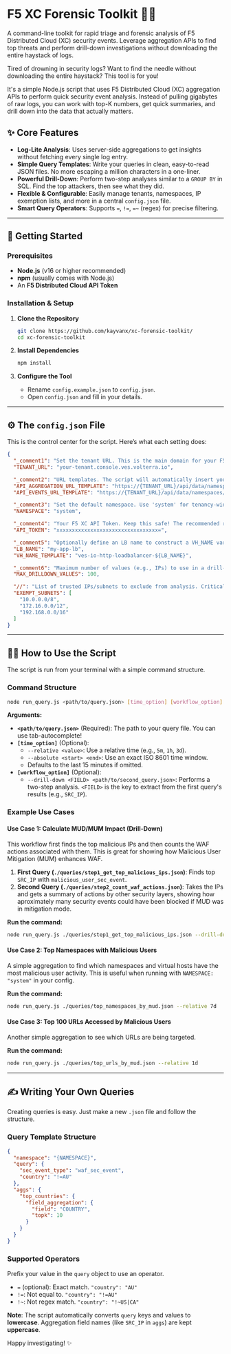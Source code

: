 # F5 XC Forensic Toolkit 🕵️‍♂️
A command-line toolkit for rapid triage and forensic analysis of F5 Distributed Cloud (XC) security events.
Leverage aggregation APIs to find top threats and perform drill-down investigations without downloading the entire haystack of logs.

Tired of drowning in security logs? Want to find the needle without downloading the entire haystack? This tool is for you!

It's a simple Node.js script that uses F5 Distributed Cloud (XC) aggregation APIs to perform quick security event analysis. Instead of pulling gigabytes of raw logs, you can work with top-K numbers, get quick summaries, and drill down into the data that actually matters.

## ✨ Core Features

  * **Log-Lite Analysis**: Uses server-side aggregations to get insights without fetching every single log entry.
  * **Simple Query Templates**: Write your queries in clean, easy-to-read JSON files. No more escaping a million characters in a one-liner.
  * **Powerful Drill-Down**: Perform two-step analyses similar to a `GROUP BY` in SQL. Find the top attackers, then see what they did.
  * **Flexible & Configurable**: Easily manage tenants, namespaces, IP exemption lists, and more in a central `config.json` file.
  * **Smart Query Operators**: Supports `=`, `!=`, `=~` (regex) for precise filtering.

-----

## 🚀 Getting Started

### Prerequisites

  * **Node.js** (v16 or higher recommended)
  * **npm** (usually comes with Node.js)
  * An **F5 Distributed Cloud API Token**

### Installation & Setup

1.  **Clone the Repository**

    ```bash
    git clone https://github.com/kayvanx/xc-forensic-toolkit/
    cd xc-forensic-toolkit
    ```

2.  **Install Dependencies**

    ```bash
    npm install
    ```

3.  **Configure the Tool**

      * Rename `config.example.json` to `config.json`.
      * Open `config.json` and fill in your details.

-----

## ⚙️ The `config.json` File

This is the control center for the script. Here’s what each setting does:

```json
{
  "_comment1": "Set the tenant URL. This is the main domain for your F5 XC console.",
  "TENANT_URL": "your-tenant.console.ves.volterra.io",

  "_comment2": "URL templates. The script will automatically insert your TENANT_URL and NAMESPACE.",
  "API_AGGREGATION_URL_TEMPLATE": "https://{TENANT_URL}/api/data/namespaces/{NAMESPACE}/app_security/events/aggregation",
  "API_EVENTS_URL_TEMPLATE": "https://{TENANT_URL}/api/data/namespaces/{NAMESPACE}/app_security/events",

  "_comment3": "Set the default namespace. Use 'system' for tenancy-wide searches.",
  "NAMESPACE": "system",

  "_comment4": "Your F5 XC API Token. Keep this safe! The recommended role is 'ves-io-default-role' on the system and relevant app namespaces.",
  "API_TOKEN": "xxxxxxxxxxxxxxxxxxxxxxxxxxxxxxxxx=",

  "_comment5": "Optionally define an LB name to construct a VH_NAME variable for your queries.",
  "LB_NAME": "my-app-lb",
  "VH_NAME_TEMPLATE": "ves-io-http-loadbalancer-${LB_NAME}",

  "_comment6": "Maximum number of values (e.g., IPs) to use in a drill-down (Group By) query.",
  "MAX_DRILLDOWN_VALUES": 100,

  "//": "List of trusted IPs/subnets to exclude from analysis. Critical for accurate Malicious User Detection (MUD) PoVs.",
  "EXEMPT_SUBNETS": [
    "10.0.0.0/8",
    "172.16.0.0/12",
    "192.168.0.0/16"
  ]
}
```

-----

## 🧑‍💻 How to Use the Script

The script is run from your terminal with a simple command structure.

### Command Structure

```bash
node run_query.js <path/to/query.json> [time_option] [workflow_option]
```

**Arguments:**

  * **`<path/to/query.json>`** (Required): The path to your query file. You can use tab-autocomplete\!
  * **`[time_option]`** (Optional):
      * `--relative <value>`: Use a relative time (e.g., `5m`, `1h`, `3d`).
      * `--absolute <start> <end>`: Use an exact ISO 8601 time window.
      * Defaults to the last 15 minutes if omitted.
  * **`[workflow_option]`** (Optional):
      * `--drill-down <FIELD> <path/to/second_query.json>`: Performs a two-step analysis. `<FIELD>` is the key to extract from the first query's results (e.g., `SRC_IP`).

### Example Use Cases

#### Use Case 1: Calculate MUD/MUM Impact (Drill-Down)

This workflow first finds the top malicious IPs and then counts the WAF actions associated with them. This is great for showing how Malicious User Mitigation (MUM) enhances WAF.

1.  **First Query (`./queries/step1_get_top_malicious_ips.json`)**: Finds top `SRC_IP` with `malicious_user_sec_event`.
2.  **Second Query (`./queries/step2_count_waf_actions.json`)**: Takes the IPs and gets a summary of actions by other security layers, showing how aproximately many security events could have been blocked if MUD was in mitigation mode.

**Run the command:**

```bash
node run_query.js ./queries/step1_get_top_malicious_ips.json --drill-down SRC_IP ./queries/step2_count_waf_actions.json --relative 1h
```

#### Use Case 2: Top Namespaces with Malicious Users

A simple aggregation to find which namespaces and virtual hosts have the most malicious user activity. This is useful when running with `NAMESPACE: "system"` in your config.

**Run the command:**

```bash
node run_query.js ./queries/top_namespaces_by_mud.json --relative 7d
```

#### Use Case 3: Top 100 URLs Accessed by Malicious Users

Another simple aggregation to see which URLs are being targeted.

**Run the command:**

```bash
node run_query.js ./queries/top_urls_by_mud.json --relative 1d
```

-----

## ✍️ Writing Your Own Queries

Creating queries is easy. Just make a new `.json` file and follow the structure.

### Query Template Structure

```json
{
  "namespace": "{NAMESPACE}",
  "query": {
    "sec_event_type": "waf_sec_event",
    "country": "!=AU"
  },
  "aggs": {
    "top_countries": {
      "field_aggregation": {
        "field": "COUNTRY",
        "topk": 10
      }
    }
  }
}
```

### Supported Operators

Prefix your value in the `query` object to use an operator.

  * `=` (optional): Exact match. `"country": "AU"`
  * `!=`: Not equal to. `"country": "!=AU"`
  * `!~`: Not regex match. `"country": "!~US|CA"`

**Note**: The script automatically converts `query` keys and values to **lowercase**. Aggregation field names (like `SRC_IP` in `aggs`) are kept **uppercase**.

Happy investigating\! ✨
